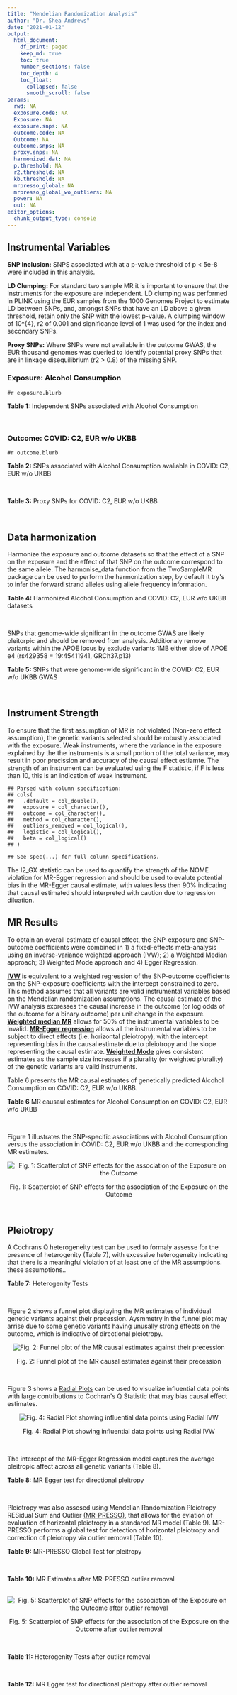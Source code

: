 ```yaml
---
title: "Mendelian Randomization Analysis"
author: "Dr. Shea Andrews"
date: "2021-01-12"
output:
  html_document:
    df_print: paged
    keep_md: true
    toc: true
    number_sections: false
    toc_depth: 4
    toc_float:
      collapsed: false
      smooth_scroll: false
params:
  rwd: NA
  exposure.code: NA
  Exposure: NA
  exposure.snps: NA
  outcome.code: NA
  Outcome: NA
  outcome.snps: NA
  proxy.snps: NA
  harmonized.dat: NA
  p.threshold: NA
  r2.threshold: NA
  kb.threshold: NA
  mrpresso_global: NA
  mrpresso_global_wo_outliers: NA
  power: NA
  out: NA
editor_options:
  chunk_output_type: console
---
```







## Instrumental Variables
**SNP Inclusion:** SNPS associated with at a p-value threshold of p < 5e-8 were included in this analysis.
<br>

**LD Clumping:** For standard two sample MR it is important to ensure that the instruments for the exposure are independent. LD clumping was performed in PLINK using the EUR samples from the 1000 Genomes Project to estimate LD between SNPs, and, amongst SNPs that have an LD above a given threshold, retain only the SNP with the lowest p-value. A clumping window of 10^{4}, r2 of 0.001 and significance level of 1 was used for the index and secondary SNPs.
<br>

**Proxy SNPs:** Where SNPs were not available in the outcome GWAS, the EUR thousand genomes was queried to identify potential proxy SNPs that are in linkage disequilibrium (r2 > 0.8) of the missing SNP.
<br>

### Exposure: Alcohol Consumption
`#r exposure.blurb`
<br>

**Table 1:** Independent SNPs associated with Alcohol Consumption
<div data-pagedtable="false">
  <script data-pagedtable-source type="application/json">
{"columns":[{"label":["SNP"],"name":[1],"type":["chr"],"align":["left"]},{"label":["CHROM"],"name":[2],"type":["dbl"],"align":["right"]},{"label":["POS"],"name":[3],"type":["dbl"],"align":["right"]},{"label":["REF"],"name":[4],"type":["chr"],"align":["left"]},{"label":["ALT"],"name":[5],"type":["chr"],"align":["left"]},{"label":["AF"],"name":[6],"type":["dbl"],"align":["right"]},{"label":["BETA"],"name":[7],"type":["dbl"],"align":["right"]},{"label":["SE"],"name":[8],"type":["dbl"],"align":["right"]},{"label":["Z"],"name":[9],"type":["dbl"],"align":["right"]},{"label":["P"],"name":[10],"type":["dbl"],"align":["right"]},{"label":["N"],"name":[11],"type":["dbl"],"align":["right"]},{"label":["TRAIT"],"name":[12],"type":["chr"],"align":["left"]}],"data":[{"1":"rs10753661","2":"1","3":"165119792","4":"G","5":"A","6":"0.7020","7":"-0.0113","8":"0.00209","9":"-5.406699","10":"4.24e-08","11":"537349","12":"drnkwk"},{"1":"rs28680958","2":"1","3":"173848808","4":"G","5":"A","6":"0.2300","7":"-0.0136","8":"0.00237","9":"-5.738397","10":"9.78e-09","11":"537349","12":"drnkwk"},{"1":"rs1260326","2":"2","3":"27730940","4":"T","5":"C","6":"0.5950","7":"0.0233","8":"0.00196","9":"11.887755","10":"3.33e-33","11":"537349","12":"drnkwk"},{"1":"rs62135521","2":"2","3":"44296002","4":"G","5":"T","6":"0.0378","7":"-0.0272","8":"0.00470","9":"-5.787234","10":"9.91e-09","11":"537349","12":"drnkwk"},{"1":"rs528301","2":"2","3":"45154908","4":"G","5":"A","6":"0.6050","7":"0.0156","8":"0.00195","9":"8.000000","10":"1.25e-15","11":"537349","12":"drnkwk"},{"1":"rs6739804","2":"2","3":"63269604","4":"T","5":"C","6":"0.6600","7":"-0.0129","8":"0.00208","9":"-6.201923","10":"4.72e-10","11":"537349","12":"drnkwk"},{"1":"rs4233567","2":"2","3":"144272376","4":"C","5":"T","6":"0.3400","7":"-0.0130","8":"0.00208","9":"-6.250000","10":"3.83e-10","11":"537349","12":"drnkwk"},{"1":"rs28732378","2":"3","3":"85403892","4":"A","5":"G","6":"0.7290","7":"-0.0163","8":"0.00217","9":"-7.511521","10":"2.24e-14","11":"537349","12":"drnkwk"},{"1":"rs28712821","2":"4","3":"39413780","4":"G","5":"A","6":"0.5940","7":"0.0284","8":"0.00199","9":"14.271357","10":"1.10e-46","11":"537349","12":"drnkwk"},{"1":"rs16854020","2":"4","3":"42117559","4":"G","5":"A","6":"0.1270","7":"0.0180","8":"0.00289","9":"6.228374","10":"4.82e-10","11":"537349","12":"drnkwk"},{"1":"rs1229984","2":"4","3":"100239319","4":"T","5":"C","6":"0.9530","7":"0.2090","8":"0.00673","9":"31.054978","10":"1.60e-203","11":"537349","12":"drnkwk"},{"1":"rs78234152","2":"4","3":"100279889","4":"G","5":"A","6":"0.0986","7":"0.0275","8":"0.00306","9":"8.986928","10":"2.18e-19","11":"537349","12":"drnkwk"},{"1":"rs13107325","2":"4","3":"103188709","4":"C","5":"T","6":"0.0654","7":"-0.0369","8":"0.00395","9":"-9.341772","10":"1.23e-20","11":"537349","12":"drnkwk"},{"1":"rs331939","2":"4","3":"143654889","4":"G","5":"A","6":"0.3390","7":"-0.0118","8":"0.00202","9":"-5.841584","10":"4.50e-09","11":"537349","12":"drnkwk"},{"1":"rs4916723","2":"5","3":"87854395","4":"A","5":"C","6":"0.4040","7":"-0.0115","8":"0.00199","9":"-5.778894","10":"8.07e-09","11":"537349","12":"drnkwk"},{"1":"rs55872084","2":"5","3":"155902003","4":"G","5":"T","6":"0.2180","7":"0.0129","8":"0.00228","9":"5.657895","10":"1.98e-08","11":"537349","12":"drnkwk"},{"1":"rs10085696","2":"7","3":"69783020","4":"A","5":"G","6":"0.2010","7":"-0.0160","8":"0.00249","9":"-6.425703","10":"1.24e-10","11":"537349","12":"drnkwk"},{"1":"rs2299409","2":"7","3":"103812171","4":"G","5":"A","6":"0.4930","7":"-0.0104","8":"0.00192","9":"-5.416667","10":"4.80e-08","11":"537349","12":"drnkwk"},{"1":"rs6951574","2":"7","3":"153489744","4":"T","5":"C","6":"0.4590","7":"0.0135","8":"0.00205","9":"6.585366","10":"4.44e-11","11":"537349","12":"drnkwk"},{"1":"rs28601761","2":"8","3":"126500031","4":"C","5":"G","6":"0.4050","7":"0.0116","8":"0.00201","9":"5.771144","10":"7.60e-09","11":"537349","12":"drnkwk"},{"1":"rs55932213","2":"9","3":"108755622","4":"A","5":"G","6":"0.7010","7":"0.0129","8":"0.00230","9":"5.608696","10":"1.80e-08","11":"537349","12":"drnkwk"},{"1":"rs2049045","2":"11","3":"27694241","4":"G","5":"C","6":"0.1890","7":"-0.0137","8":"0.00251","9":"-5.458167","10":"3.97e-08","11":"537349","12":"drnkwk"},{"1":"rs4752999","2":"11","3":"47428565","4":"C","5":"T","6":"0.3210","7":"-0.0145","8":"0.00207","9":"-7.004831","10":"2.03e-12","11":"537349","12":"drnkwk"},{"1":"rs4309187","2":"11","3":"113412443","4":"A","5":"C","6":"0.6970","7":"0.0149","8":"0.00210","9":"7.095238","10":"1.37e-12","11":"537349","12":"drnkwk"},{"1":"rs17542254","2":"11","3":"113655696","4":"A","5":"G","6":"0.2510","7":"0.0131","8":"0.00214","9":"6.121495","10":"8.96e-10","11":"537349","12":"drnkwk"},{"1":"rs1387766","2":"12","3":"92081800","4":"G","5":"A","6":"0.6220","7":"-0.0108","8":"0.00198","9":"-5.454545","10":"4.79e-08","11":"537349","12":"drnkwk"},{"1":"rs34704785","2":"13","3":"68117681","4":"C","5":"T","6":"0.4120","7":"-0.0114","8":"0.00214","9":"-5.327103","10":"4.52e-08","11":"537349","12":"drnkwk"},{"1":"rs1123285","2":"14","3":"57274519","4":"C","5":"G","6":"0.3390","7":"-0.0127","8":"0.00208","9":"-6.105769","10":"1.36e-09","11":"537349","12":"drnkwk"},{"1":"rs28929474","2":"14","3":"94844947","4":"C","5":"T","6":"0.0154","7":"-0.0477","8":"0.00719","9":"-6.634214","10":"2.39e-11","11":"537349","12":"drnkwk"},{"1":"rs153106","2":"16","3":"28526897","4":"T","5":"C","6":"0.4090","7":"-0.0137","8":"0.00196","9":"-6.989796","10":"3.63e-12","11":"537349","12":"drnkwk"},{"1":"rs79616692","2":"16","3":"72338507","4":"G","5":"C","6":"0.1100","7":"0.0190","8":"0.00315","9":"6.031746","10":"2.38e-09","11":"537349","12":"drnkwk"},{"1":"rs11860773","2":"16","3":"73912503","4":"T","5":"C","6":"0.1760","7":"-0.0155","8":"0.00251","9":"-6.175299","10":"8.35e-10","11":"537349","12":"drnkwk"},{"1":"rs13332432","2":"16","3":"85721809","4":"C","5":"G","6":"0.2960","7":"0.0142","8":"0.00219","9":"6.484018","10":"5.94e-11","11":"537349","12":"drnkwk"},{"1":"rs34121753","2":"17","3":"7733833","4":"A","5":"G","6":"0.5320","7":"0.0112","8":"0.00199","9":"5.628141","10":"1.39e-08","11":"537349","12":"drnkwk"},{"1":"rs76640332","2":"17","3":"44189858","4":"G","5":"A","6":"0.2040","7":"-0.0219","8":"0.00250","9":"-8.760000","10":"1.47e-18","11":"537349","12":"drnkwk"},{"1":"rs838145","2":"19","3":"49248730","4":"G","5":"A","6":"0.5840","7":"-0.0161","8":"0.00198","9":"-8.131313","10":"3.87e-16","11":"537349","12":"drnkwk"},{"1":"rs6106989","2":"20","3":"25027630","4":"G","5":"A","6":"0.6280","7":"0.0113","8":"0.00204","9":"5.539216","10":"3.81e-08","11":"537349","12":"drnkwk"}],"options":{"columns":{"min":{},"max":[10]},"rows":{"min":[10],"max":[10]},"pages":{}}}
  </script>
</div>
<br>

### Outcome: COVID: C2, EUR w/o UKBB
`#r outcome.blurb`
<br>

**Table 2:** SNPs associated with Alcohol Consumption avaliable in COVID: C2, EUR w/o UKBB
<div data-pagedtable="false">
  <script data-pagedtable-source type="application/json">
{"columns":[{"label":["SNP"],"name":[1],"type":["chr"],"align":["left"]},{"label":["CHROM"],"name":[2],"type":["dbl"],"align":["right"]},{"label":["POS"],"name":[3],"type":["dbl"],"align":["right"]},{"label":["REF"],"name":[4],"type":["chr"],"align":["left"]},{"label":["ALT"],"name":[5],"type":["chr"],"align":["left"]},{"label":["AF"],"name":[6],"type":["dbl"],"align":["right"]},{"label":["BETA"],"name":[7],"type":["dbl"],"align":["right"]},{"label":["SE"],"name":[8],"type":["dbl"],"align":["right"]},{"label":["Z"],"name":[9],"type":["dbl"],"align":["right"]},{"label":["P"],"name":[10],"type":["dbl"],"align":["right"]},{"label":["N"],"name":[11],"type":["dbl"],"align":["right"]},{"label":["TRAIT"],"name":[12],"type":["chr"],"align":["left"]}],"data":[{"1":"rs10753661","2":"1","3":"165119792","4":"G","5":"A","6":"0.68240","7":"-0.0134950","8":"0.0097964","9":"-1.3775469","10":"0.1684000","11":"1341814","12":"COVID_C2__EUR_w/o_UKBB"},{"1":"rs28680958","2":"1","3":"173848808","4":"G","5":"A","6":"0.20770","7":"-0.0102720","8":"0.0110010","9":"-0.9337333","10":"0.3505000","11":"1343083","12":"COVID_C2__EUR_w/o_UKBB"},{"1":"rs1260326","2":"2","3":"27730940","4":"T","5":"C","6":"0.61630","7":"-0.0076617","8":"0.0091636","9":"-0.8361015","10":"0.4031000","11":"1347679","12":"COVID_C2__EUR_w/o_UKBB"},{"1":"rs62135521","2":"2","3":"44296002","4":"G","5":"T","6":"0.05224","7":"-0.0207070","8":"0.0238820","9":"-0.8670547","10":"0.3859000","11":"1152941","12":"COVID_C2__EUR_w/o_UKBB"},{"1":"rs528301","2":"2","3":"45154908","4":"G","5":"A","6":"0.60100","7":"-0.0028843","8":"0.0094008","9":"-0.3068143","10":"0.7590000","11":"1315296","12":"COVID_C2__EUR_w/o_UKBB"},{"1":"rs6739804","2":"2","3":"63269604","4":"T","5":"C","6":"0.67230","7":"0.0026169","8":"0.0097718","9":"0.2678012","10":"0.7889000","11":"1338287","12":"COVID_C2__EUR_w/o_UKBB"},{"1":"rs4233567","2":"2","3":"144272376","4":"C","5":"T","6":"0.33890","7":"0.0031340","8":"0.0099726","9":"0.3142611","10":"0.7533000","11":"1266621","12":"COVID_C2__EUR_w/o_UKBB"},{"1":"rs28732378","2":"3","3":"85403892","4":"A","5":"G","6":"0.74000","7":"-0.0048373","8":"0.0101920","9":"-0.4746173","10":"0.6351000","11":"1348702","12":"COVID_C2__EUR_w/o_UKBB"},{"1":"rs28712821","2":"4","3":"39413780","4":"G","5":"A","6":"0.60880","7":"0.0040339","8":"0.0094887","9":"0.4251267","10":"0.6707000","11":"1266980","12":"COVID_C2__EUR_w/o_UKBB"},{"1":"rs16854020","2":"4","3":"42117559","4":"G","5":"A","6":"0.12290","7":"0.0202500","8":"0.0136840","9":"1.4798305","10":"0.1389000","11":"1348702","12":"COVID_C2__EUR_w/o_UKBB"},{"1":"rs1229984","2":"4","3":"100239319","4":"T","5":"C","6":"0.96620","7":"-0.0183260","8":"0.0262170","9":"-0.6990121","10":"0.4845000","11":"1235972","12":"COVID_C2__EUR_w/o_UKBB"},{"1":"rs78234152","2":"4","3":"100279889","4":"G","5":"A","6":"0.13480","7":"-0.0023051","8":"0.0145550","9":"-0.1583717","10":"0.8742000","11":"1348702","12":"COVID_C2__EUR_w/o_UKBB"},{"1":"rs13107325","2":"4","3":"103188709","4":"C","5":"T","6":"0.06283","7":"0.0019228","8":"0.0179540","9":"0.1070959","10":"0.9147000","11":"1002756","12":"COVID_C2__EUR_w/o_UKBB"},{"1":"rs331939","2":"4","3":"143654889","4":"G","5":"A","6":"0.33860","7":"-0.0012797","8":"0.0094013","9":"-0.1361195","10":"0.8917000","11":"1348702","12":"COVID_C2__EUR_w/o_UKBB"},{"1":"rs4916723","2":"5","3":"87854395","4":"A","5":"C","6":"0.43580","7":"0.0050056","8":"0.0102060","9":"0.4904566","10":"0.6238000","11":"983208","12":"COVID_C2__EUR_w/o_UKBB"},{"1":"rs55872084","2":"5","3":"155902003","4":"G","5":"T","6":"0.21440","7":"0.0048473","8":"0.0112030","9":"0.4326787","10":"0.6653000","11":"1338287","12":"COVID_C2__EUR_w/o_UKBB"},{"1":"rs10085696","2":"7","3":"69783020","4":"A","5":"G","6":"0.18860","7":"-0.0056733","8":"0.0116150","9":"-0.4884460","10":"0.6252000","11":"1348702","12":"COVID_C2__EUR_w/o_UKBB"},{"1":"rs2299409","2":"7","3":"103812171","4":"G","5":"A","6":"0.52160","7":"-0.0052110","8":"0.0090104","9":"-0.5783317","10":"0.5630000","11":"1348702","12":"COVID_C2__EUR_w/o_UKBB"},{"1":"rs28601761","2":"8","3":"126500031","4":"C","5":"G","6":"0.42880","7":"0.0117930","8":"0.0093734","9":"1.2581347","10":"0.2083000","11":"1337377","12":"COVID_C2__EUR_w/o_UKBB"},{"1":"rs55932213","2":"9","3":"108755622","4":"A","5":"G","6":"0.73620","7":"-0.0123360","8":"0.0107960","9":"-1.1426454","10":"0.2532000","11":"1329167","12":"COVID_C2__EUR_w/o_UKBB"},{"1":"rs2049045","2":"11","3":"27694241","4":"G","5":"C","6":"0.17020","7":"-0.0040763","8":"0.0120510","9":"-0.3382541","10":"0.7352000","11":"1338646","12":"COVID_C2__EUR_w/o_UKBB"},{"1":"rs4752999","2":"11","3":"47428565","4":"C","5":"T","6":"0.33470","7":"-0.0205030","8":"0.0097876","9":"-2.0947934","10":"0.0361900","11":"1339223","12":"COVID_C2__EUR_w/o_UKBB"},{"1":"rs4309187","2":"11","3":"113412443","4":"A","5":"C","6":"0.71760","7":"0.0187600","8":"0.0100800","9":"1.8611111","10":"0.0627400","11":"1266621","12":"COVID_C2__EUR_w/o_UKBB"},{"1":"rs17542254","2":"11","3":"113655696","4":"A","5":"G","6":"0.26800","7":"0.0011423","8":"0.0102240","9":"0.1117273","10":"0.9110000","11":"1348702","12":"COVID_C2__EUR_w/o_UKBB"},{"1":"rs1387766","2":"12","3":"92081800","4":"G","5":"A","6":"0.62750","7":"-0.0037049","8":"0.0093288","9":"-0.3971465","10":"0.6913000","11":"1277036","12":"COVID_C2__EUR_w/o_UKBB"},{"1":"rs34704785","2":"13","3":"68117681","4":"C","5":"T","6":"0.49070","7":"0.0019146","8":"0.0104970","9":"0.1823950","10":"0.8553000","11":"983580","12":"COVID_C2__EUR_w/o_UKBB"},{"1":"rs1123285","2":"14","3":"57274519","4":"C","5":"G","6":"0.33900","7":"-0.0049056","8":"0.0105940","9":"-0.4630546","10":"0.6433000","11":"982916","12":"COVID_C2__EUR_w/o_UKBB"},{"1":"rs28929474","2":"14","3":"94844947","4":"C","5":"T","6":"0.02295","7":"-0.0518390","8":"0.0366130","9":"-1.4158632","10":"0.1568000","11":"1265463","12":"COVID_C2__EUR_w/o_UKBB"},{"1":"rs153106","2":"16","3":"28526897","4":"T","5":"C","6":"0.44080","7":"0.0025761","8":"0.0092803","9":"0.2775880","10":"0.7813000","11":"1344112","12":"COVID_C2__EUR_w/o_UKBB"},{"1":"rs79616692","2":"16","3":"72338507","4":"G","5":"C","6":"0.11110","7":"0.0268310","8":"0.0149230","9":"1.7979629","10":"0.0721800","11":"1315655","12":"COVID_C2__EUR_w/o_UKBB"},{"1":"rs11860773","2":"16","3":"73912503","4":"T","5":"C","6":"0.19180","7":"0.0025598","8":"0.0121380","9":"0.2108914","10":"0.8330000","11":"1267531","12":"COVID_C2__EUR_w/o_UKBB"},{"1":"rs13332432","2":"16","3":"85721809","4":"C","5":"G","6":"0.28150","7":"0.0043170","8":"0.0103930","9":"0.4153757","10":"0.6779000","11":"1249022","12":"COVID_C2__EUR_w/o_UKBB"},{"1":"rs34121753","2":"17","3":"7733833","4":"A","5":"G","6":"0.55360","7":"0.0032208","8":"0.0096207","9":"0.3347781","10":"0.7378000","11":"1267531","12":"COVID_C2__EUR_w/o_UKBB"},{"1":"rs76640332","2":"17","3":"44189858","4":"G","5":"A","6":"0.17360","7":"-0.0314340","8":"0.0120280","9":"-2.6134021","10":"0.0089630","11":"1244015","12":"COVID_C2__EUR_w/o_UKBB"},{"1":"rs838145","2":"19","3":"49248730","4":"G","5":"A","6":"0.58770","7":"0.0370140","8":"0.0096808","9":"3.8234443","10":"0.0001316","11":"1328257","12":"COVID_C2__EUR_w/o_UKBB"},{"1":"rs6106989","2":"20","3":"25027630","4":"G","5":"A","6":"0.62860","7":"-0.0088718","8":"0.0100620","9":"-0.8817134","10":"0.3779000","11":"1311573","12":"COVID_C2__EUR_w/o_UKBB"},{"1":"rs6951574","2":"NA","3":"NA","4":"NA","5":"NA","6":"NA","7":"NA","8":"NA","9":"NA","10":"NA","11":"NA","12":"NA"}],"options":{"columns":{"min":{},"max":[10]},"rows":{"min":[10],"max":[10]},"pages":{}}}
  </script>
</div>
<br>

**Table 3:** Proxy SNPs for COVID: C2, EUR w/o UKBB
<div data-pagedtable="false">
  <script data-pagedtable-source type="application/json">
{"columns":[{"label":["target_snp"],"name":[1],"type":["chr"],"align":["left"]},{"label":["proxy_snp"],"name":[2],"type":["chr"],"align":["left"]},{"label":["ld.r2"],"name":[3],"type":["dbl"],"align":["right"]},{"label":["Dprime"],"name":[4],"type":["dbl"],"align":["right"]},{"label":["PHASE"],"name":[5],"type":["chr"],"align":["left"]},{"label":["X12"],"name":[6],"type":["lgl"],"align":["right"]},{"label":["CHROM"],"name":[7],"type":["dbl"],"align":["right"]},{"label":["POS"],"name":[8],"type":["dbl"],"align":["right"]},{"label":["REF.proxy"],"name":[9],"type":["chr"],"align":["left"]},{"label":["ALT.proxy"],"name":[10],"type":["chr"],"align":["left"]},{"label":["AF"],"name":[11],"type":["dbl"],"align":["right"]},{"label":["BETA"],"name":[12],"type":["dbl"],"align":["right"]},{"label":["SE"],"name":[13],"type":["dbl"],"align":["right"]},{"label":["Z"],"name":[14],"type":["dbl"],"align":["right"]},{"label":["P"],"name":[15],"type":["dbl"],"align":["right"]},{"label":["N"],"name":[16],"type":["dbl"],"align":["right"]},{"label":["TRAIT"],"name":[17],"type":["chr"],"align":["left"]},{"label":["ref"],"name":[18],"type":["chr"],"align":["left"]},{"label":["ref.proxy"],"name":[19],"type":["chr"],"align":["left"]},{"label":["alt"],"name":[20],"type":["lgl"],"align":["right"]},{"label":["alt.proxy"],"name":[21],"type":["chr"],"align":["left"]},{"label":["ALT"],"name":[22],"type":["chr"],"align":["left"]},{"label":["REF"],"name":[23],"type":["lgl"],"align":["right"]},{"label":["proxy.outcome"],"name":[24],"type":["lgl"],"align":["right"]}],"data":[{"1":"rs6951574","2":"rs2622238","3":"0.945407","4":"1","5":"CG/TA","6":"NA","7":"7","8":"153488760","9":"A","10":"G","11":"0.4546","12":"0.011108","13":"0.010236","14":"1.08519","15":"0.2778","16":"1059084","17":"COVID_C2__EUR_w/o_UKBB","18":"C","19":"G","20":"TRUE","21":"A","22":"C","23":"TRUE","24":"TRUE"}],"options":{"columns":{"min":{},"max":[10]},"rows":{"min":[10],"max":[10]},"pages":{}}}
  </script>
</div>
<br>

## Data harmonization
Harmonize the exposure and outcome datasets so that the effect of a SNP on the exposure and the effect of that SNP on the outcome correspond to the same allele. The harmonise_data function from the TwoSampleMR package can be used to perform the harmonization step, by default it try's to infer the forward strand alleles using allele frequency information.
<br>

**Table 4:** Harmonized Alcohol Consumption and COVID: C2, EUR w/o UKBB datasets
<div data-pagedtable="false">
  <script data-pagedtable-source type="application/json">
{"columns":[{"label":["SNP"],"name":[1],"type":["chr"],"align":["left"]},{"label":["effect_allele.exposure"],"name":[2],"type":["chr"],"align":["left"]},{"label":["other_allele.exposure"],"name":[3],"type":["chr"],"align":["left"]},{"label":["effect_allele.outcome"],"name":[4],"type":["chr"],"align":["left"]},{"label":["other_allele.outcome"],"name":[5],"type":["chr"],"align":["left"]},{"label":["beta.exposure"],"name":[6],"type":["dbl"],"align":["right"]},{"label":["beta.outcome"],"name":[7],"type":["dbl"],"align":["right"]},{"label":["eaf.exposure"],"name":[8],"type":["dbl"],"align":["right"]},{"label":["eaf.outcome"],"name":[9],"type":["dbl"],"align":["right"]},{"label":["remove"],"name":[10],"type":["lgl"],"align":["right"]},{"label":["palindromic"],"name":[11],"type":["lgl"],"align":["right"]},{"label":["ambiguous"],"name":[12],"type":["lgl"],"align":["right"]},{"label":["id.outcome"],"name":[13],"type":["chr"],"align":["left"]},{"label":["chr.outcome"],"name":[14],"type":["dbl"],"align":["right"]},{"label":["pos.outcome"],"name":[15],"type":["dbl"],"align":["right"]},{"label":["se.outcome"],"name":[16],"type":["dbl"],"align":["right"]},{"label":["z.outcome"],"name":[17],"type":["dbl"],"align":["right"]},{"label":["pval.outcome"],"name":[18],"type":["dbl"],"align":["right"]},{"label":["samplesize.outcome"],"name":[19],"type":["dbl"],"align":["right"]},{"label":["outcome"],"name":[20],"type":["chr"],"align":["left"]},{"label":["mr_keep.outcome"],"name":[21],"type":["lgl"],"align":["right"]},{"label":["pval_origin.outcome"],"name":[22],"type":["chr"],"align":["left"]},{"label":["chr.exposure"],"name":[23],"type":["dbl"],"align":["right"]},{"label":["pos.exposure"],"name":[24],"type":["dbl"],"align":["right"]},{"label":["se.exposure"],"name":[25],"type":["dbl"],"align":["right"]},{"label":["z.exposure"],"name":[26],"type":["dbl"],"align":["right"]},{"label":["pval.exposure"],"name":[27],"type":["dbl"],"align":["right"]},{"label":["samplesize.exposure"],"name":[28],"type":["dbl"],"align":["right"]},{"label":["exposure"],"name":[29],"type":["chr"],"align":["left"]},{"label":["mr_keep.exposure"],"name":[30],"type":["lgl"],"align":["right"]},{"label":["pval_origin.exposure"],"name":[31],"type":["chr"],"align":["left"]},{"label":["id.exposure"],"name":[32],"type":["chr"],"align":["left"]},{"label":["action"],"name":[33],"type":["dbl"],"align":["right"]},{"label":["mr_keep"],"name":[34],"type":["lgl"],"align":["right"]},{"label":["pt"],"name":[35],"type":["dbl"],"align":["right"]},{"label":["pleitropy_keep"],"name":[36],"type":["lgl"],"align":["right"]},{"label":["mrpresso_RSSobs"],"name":[37],"type":["lgl"],"align":["right"]},{"label":["mrpresso_pval"],"name":[38],"type":["lgl"],"align":["right"]},{"label":["mrpresso_keep"],"name":[39],"type":["lgl"],"align":["right"]}],"data":[{"1":"rs10085696","2":"G","3":"A","4":"G","5":"A","6":"-0.0160","7":"-0.0056733","8":"0.2010","9":"0.18860","10":"FALSE","11":"FALSE","12":"FALSE","13":"KmRnwv","14":"7","15":"69783020","16":"0.0116150","17":"-0.4884460","18":"0.6252000","19":"1348702","20":"covidhgi2020C2v5alleurLeaveUKBB","21":"TRUE","22":"reported","23":"7","24":"69783020","25":"0.00249","26":"-6.425703","27":"1.24e-10","28":"537349","29":"Liu2019drnkwk","30":"TRUE","31":"reported","32":"VB3dla","33":"2","34":"TRUE","35":"5e-08","36":"TRUE","37":"NA","38":"NA","39":"TRUE"},{"1":"rs10753661","2":"A","3":"G","4":"A","5":"G","6":"-0.0113","7":"-0.0134950","8":"0.7020","9":"0.68240","10":"FALSE","11":"FALSE","12":"FALSE","13":"KmRnwv","14":"1","15":"165119792","16":"0.0097964","17":"-1.3775469","18":"0.1684000","19":"1341814","20":"covidhgi2020C2v5alleurLeaveUKBB","21":"TRUE","22":"reported","23":"1","24":"165119792","25":"0.00209","26":"-5.406699","27":"4.24e-08","28":"537349","29":"Liu2019drnkwk","30":"TRUE","31":"reported","32":"VB3dla","33":"2","34":"TRUE","35":"5e-08","36":"TRUE","37":"NA","38":"NA","39":"TRUE"},{"1":"rs1123285","2":"G","3":"C","4":"G","5":"C","6":"-0.0127","7":"-0.0049056","8":"0.3390","9":"0.33900","10":"FALSE","11":"TRUE","12":"FALSE","13":"KmRnwv","14":"14","15":"57274519","16":"0.0105940","17":"-0.4630546","18":"0.6433000","19":"982916","20":"covidhgi2020C2v5alleurLeaveUKBB","21":"TRUE","22":"reported","23":"14","24":"57274519","25":"0.00208","26":"-6.105769","27":"1.36e-09","28":"537349","29":"Liu2019drnkwk","30":"TRUE","31":"reported","32":"VB3dla","33":"2","34":"TRUE","35":"5e-08","36":"TRUE","37":"NA","38":"NA","39":"TRUE"},{"1":"rs11860773","2":"C","3":"T","4":"C","5":"T","6":"-0.0155","7":"0.0025598","8":"0.1760","9":"0.19180","10":"FALSE","11":"FALSE","12":"FALSE","13":"KmRnwv","14":"16","15":"73912503","16":"0.0121380","17":"0.2108914","18":"0.8330000","19":"1267531","20":"covidhgi2020C2v5alleurLeaveUKBB","21":"TRUE","22":"reported","23":"16","24":"73912503","25":"0.00251","26":"-6.175299","27":"8.35e-10","28":"537349","29":"Liu2019drnkwk","30":"TRUE","31":"reported","32":"VB3dla","33":"2","34":"TRUE","35":"5e-08","36":"TRUE","37":"NA","38":"NA","39":"TRUE"},{"1":"rs1229984","2":"C","3":"T","4":"C","5":"T","6":"0.2090","7":"-0.0183260","8":"0.9530","9":"0.96620","10":"FALSE","11":"FALSE","12":"FALSE","13":"KmRnwv","14":"4","15":"100239319","16":"0.0262170","17":"-0.6990121","18":"0.4845000","19":"1235972","20":"covidhgi2020C2v5alleurLeaveUKBB","21":"TRUE","22":"reported","23":"4","24":"100239319","25":"0.00673","26":"31.054978","27":"1.00e-200","28":"537349","29":"Liu2019drnkwk","30":"TRUE","31":"reported","32":"VB3dla","33":"2","34":"TRUE","35":"5e-08","36":"TRUE","37":"NA","38":"NA","39":"TRUE"},{"1":"rs1260326","2":"C","3":"T","4":"C","5":"T","6":"0.0233","7":"-0.0076617","8":"0.5950","9":"0.61630","10":"FALSE","11":"FALSE","12":"FALSE","13":"KmRnwv","14":"2","15":"27730940","16":"0.0091636","17":"-0.8361015","18":"0.4031000","19":"1347679","20":"covidhgi2020C2v5alleurLeaveUKBB","21":"TRUE","22":"reported","23":"2","24":"27730940","25":"0.00196","26":"11.887755","27":"3.33e-33","28":"537349","29":"Liu2019drnkwk","30":"TRUE","31":"reported","32":"VB3dla","33":"2","34":"TRUE","35":"5e-08","36":"TRUE","37":"NA","38":"NA","39":"TRUE"},{"1":"rs13107325","2":"T","3":"C","4":"T","5":"C","6":"-0.0369","7":"0.0019228","8":"0.0654","9":"0.06283","10":"FALSE","11":"FALSE","12":"FALSE","13":"KmRnwv","14":"4","15":"103188709","16":"0.0179540","17":"0.1070959","18":"0.9147000","19":"1002756","20":"covidhgi2020C2v5alleurLeaveUKBB","21":"TRUE","22":"reported","23":"4","24":"103188709","25":"0.00395","26":"-9.341772","27":"1.23e-20","28":"537349","29":"Liu2019drnkwk","30":"TRUE","31":"reported","32":"VB3dla","33":"2","34":"TRUE","35":"5e-08","36":"TRUE","37":"NA","38":"NA","39":"TRUE"},{"1":"rs13332432","2":"G","3":"C","4":"G","5":"C","6":"0.0142","7":"0.0043170","8":"0.2960","9":"0.28150","10":"FALSE","11":"TRUE","12":"FALSE","13":"KmRnwv","14":"16","15":"85721809","16":"0.0103930","17":"0.4153757","18":"0.6779000","19":"1249022","20":"covidhgi2020C2v5alleurLeaveUKBB","21":"TRUE","22":"reported","23":"16","24":"85721809","25":"0.00219","26":"6.484018","27":"5.94e-11","28":"537349","29":"Liu2019drnkwk","30":"TRUE","31":"reported","32":"VB3dla","33":"2","34":"TRUE","35":"5e-08","36":"TRUE","37":"NA","38":"NA","39":"TRUE"},{"1":"rs1387766","2":"A","3":"G","4":"A","5":"G","6":"-0.0108","7":"-0.0037049","8":"0.6220","9":"0.62750","10":"FALSE","11":"FALSE","12":"FALSE","13":"KmRnwv","14":"12","15":"92081800","16":"0.0093288","17":"-0.3971465","18":"0.6913000","19":"1277036","20":"covidhgi2020C2v5alleurLeaveUKBB","21":"TRUE","22":"reported","23":"12","24":"92081800","25":"0.00198","26":"-5.454545","27":"4.79e-08","28":"537349","29":"Liu2019drnkwk","30":"TRUE","31":"reported","32":"VB3dla","33":"2","34":"TRUE","35":"5e-08","36":"TRUE","37":"NA","38":"NA","39":"TRUE"},{"1":"rs153106","2":"C","3":"T","4":"C","5":"T","6":"-0.0137","7":"0.0025761","8":"0.4090","9":"0.44080","10":"FALSE","11":"FALSE","12":"FALSE","13":"KmRnwv","14":"16","15":"28526897","16":"0.0092803","17":"0.2775880","18":"0.7813000","19":"1344112","20":"covidhgi2020C2v5alleurLeaveUKBB","21":"TRUE","22":"reported","23":"16","24":"28526897","25":"0.00196","26":"-6.989796","27":"3.63e-12","28":"537349","29":"Liu2019drnkwk","30":"TRUE","31":"reported","32":"VB3dla","33":"2","34":"TRUE","35":"5e-08","36":"TRUE","37":"NA","38":"NA","39":"TRUE"},{"1":"rs16854020","2":"A","3":"G","4":"A","5":"G","6":"0.0180","7":"0.0202500","8":"0.1270","9":"0.12290","10":"FALSE","11":"FALSE","12":"FALSE","13":"KmRnwv","14":"4","15":"42117559","16":"0.0136840","17":"1.4798305","18":"0.1389000","19":"1348702","20":"covidhgi2020C2v5alleurLeaveUKBB","21":"TRUE","22":"reported","23":"4","24":"42117559","25":"0.00289","26":"6.228374","27":"4.82e-10","28":"537349","29":"Liu2019drnkwk","30":"TRUE","31":"reported","32":"VB3dla","33":"2","34":"TRUE","35":"5e-08","36":"TRUE","37":"NA","38":"NA","39":"TRUE"},{"1":"rs17542254","2":"G","3":"A","4":"G","5":"A","6":"0.0131","7":"0.0011423","8":"0.2510","9":"0.26800","10":"FALSE","11":"FALSE","12":"FALSE","13":"KmRnwv","14":"11","15":"113655696","16":"0.0102240","17":"0.1117273","18":"0.9110000","19":"1348702","20":"covidhgi2020C2v5alleurLeaveUKBB","21":"TRUE","22":"reported","23":"11","24":"113655696","25":"0.00214","26":"6.121495","27":"8.96e-10","28":"537349","29":"Liu2019drnkwk","30":"TRUE","31":"reported","32":"VB3dla","33":"2","34":"TRUE","35":"5e-08","36":"TRUE","37":"NA","38":"NA","39":"TRUE"},{"1":"rs2049045","2":"C","3":"G","4":"C","5":"G","6":"-0.0137","7":"-0.0040763","8":"0.1890","9":"0.17020","10":"FALSE","11":"TRUE","12":"FALSE","13":"KmRnwv","14":"11","15":"27694241","16":"0.0120510","17":"-0.3382541","18":"0.7352000","19":"1338646","20":"covidhgi2020C2v5alleurLeaveUKBB","21":"TRUE","22":"reported","23":"11","24":"27694241","25":"0.00251","26":"-5.458167","27":"3.97e-08","28":"537349","29":"Liu2019drnkwk","30":"TRUE","31":"reported","32":"VB3dla","33":"2","34":"TRUE","35":"5e-08","36":"TRUE","37":"NA","38":"NA","39":"TRUE"},{"1":"rs2299409","2":"A","3":"G","4":"A","5":"G","6":"-0.0104","7":"-0.0052110","8":"0.4930","9":"0.52160","10":"FALSE","11":"FALSE","12":"FALSE","13":"KmRnwv","14":"7","15":"103812171","16":"0.0090104","17":"-0.5783317","18":"0.5630000","19":"1348702","20":"covidhgi2020C2v5alleurLeaveUKBB","21":"TRUE","22":"reported","23":"7","24":"103812171","25":"0.00192","26":"-5.416667","27":"4.80e-08","28":"537349","29":"Liu2019drnkwk","30":"TRUE","31":"reported","32":"VB3dla","33":"2","34":"TRUE","35":"5e-08","36":"TRUE","37":"NA","38":"NA","39":"TRUE"},{"1":"rs28601761","2":"G","3":"C","4":"G","5":"C","6":"0.0116","7":"0.0117930","8":"0.4050","9":"0.42880","10":"FALSE","11":"TRUE","12":"TRUE","13":"KmRnwv","14":"8","15":"126500031","16":"0.0093734","17":"1.2581347","18":"0.2083000","19":"1337377","20":"covidhgi2020C2v5alleurLeaveUKBB","21":"TRUE","22":"reported","23":"8","24":"126500031","25":"0.00201","26":"5.771144","27":"7.60e-09","28":"537349","29":"Liu2019drnkwk","30":"TRUE","31":"reported","32":"VB3dla","33":"2","34":"FALSE","35":"5e-08","36":"TRUE","37":"NA","38":"NA","39":"NA"},{"1":"rs28680958","2":"A","3":"G","4":"A","5":"G","6":"-0.0136","7":"-0.0102720","8":"0.2300","9":"0.20770","10":"FALSE","11":"FALSE","12":"FALSE","13":"KmRnwv","14":"1","15":"173848808","16":"0.0110010","17":"-0.9337333","18":"0.3505000","19":"1343083","20":"covidhgi2020C2v5alleurLeaveUKBB","21":"TRUE","22":"reported","23":"1","24":"173848808","25":"0.00237","26":"-5.738397","27":"9.78e-09","28":"537349","29":"Liu2019drnkwk","30":"TRUE","31":"reported","32":"VB3dla","33":"2","34":"TRUE","35":"5e-08","36":"TRUE","37":"NA","38":"NA","39":"TRUE"},{"1":"rs28712821","2":"A","3":"G","4":"A","5":"G","6":"0.0284","7":"0.0040339","8":"0.5940","9":"0.60880","10":"FALSE","11":"FALSE","12":"FALSE","13":"KmRnwv","14":"4","15":"39413780","16":"0.0094887","17":"0.4251267","18":"0.6707000","19":"1266980","20":"covidhgi2020C2v5alleurLeaveUKBB","21":"TRUE","22":"reported","23":"4","24":"39413780","25":"0.00199","26":"14.271357","27":"1.10e-46","28":"537349","29":"Liu2019drnkwk","30":"TRUE","31":"reported","32":"VB3dla","33":"2","34":"TRUE","35":"5e-08","36":"TRUE","37":"NA","38":"NA","39":"TRUE"},{"1":"rs28732378","2":"G","3":"A","4":"G","5":"A","6":"-0.0163","7":"-0.0048373","8":"0.7290","9":"0.74000","10":"FALSE","11":"FALSE","12":"FALSE","13":"KmRnwv","14":"3","15":"85403892","16":"0.0101920","17":"-0.4746173","18":"0.6351000","19":"1348702","20":"covidhgi2020C2v5alleurLeaveUKBB","21":"TRUE","22":"reported","23":"3","24":"85403892","25":"0.00217","26":"-7.511521","27":"2.24e-14","28":"537349","29":"Liu2019drnkwk","30":"TRUE","31":"reported","32":"VB3dla","33":"2","34":"TRUE","35":"5e-08","36":"TRUE","37":"NA","38":"NA","39":"TRUE"},{"1":"rs28929474","2":"T","3":"C","4":"T","5":"C","6":"-0.0477","7":"-0.0518390","8":"0.0154","9":"0.02295","10":"FALSE","11":"FALSE","12":"FALSE","13":"KmRnwv","14":"14","15":"94844947","16":"0.0366130","17":"-1.4158632","18":"0.1568000","19":"1265463","20":"covidhgi2020C2v5alleurLeaveUKBB","21":"TRUE","22":"reported","23":"14","24":"94844947","25":"0.00719","26":"-6.634214","27":"2.39e-11","28":"537349","29":"Liu2019drnkwk","30":"TRUE","31":"reported","32":"VB3dla","33":"2","34":"TRUE","35":"5e-08","36":"TRUE","37":"NA","38":"NA","39":"TRUE"},{"1":"rs331939","2":"A","3":"G","4":"A","5":"G","6":"-0.0118","7":"-0.0012797","8":"0.3390","9":"0.33860","10":"FALSE","11":"FALSE","12":"FALSE","13":"KmRnwv","14":"4","15":"143654889","16":"0.0094013","17":"-0.1361195","18":"0.8917000","19":"1348702","20":"covidhgi2020C2v5alleurLeaveUKBB","21":"TRUE","22":"reported","23":"4","24":"143654889","25":"0.00202","26":"-5.841584","27":"4.50e-09","28":"537349","29":"Liu2019drnkwk","30":"TRUE","31":"reported","32":"VB3dla","33":"2","34":"TRUE","35":"5e-08","36":"TRUE","37":"NA","38":"NA","39":"TRUE"},{"1":"rs34121753","2":"G","3":"A","4":"G","5":"A","6":"0.0112","7":"0.0032208","8":"0.5320","9":"0.55360","10":"FALSE","11":"FALSE","12":"FALSE","13":"KmRnwv","14":"17","15":"7733833","16":"0.0096207","17":"0.3347781","18":"0.7378000","19":"1267531","20":"covidhgi2020C2v5alleurLeaveUKBB","21":"TRUE","22":"reported","23":"17","24":"7733833","25":"0.00199","26":"5.628141","27":"1.39e-08","28":"537349","29":"Liu2019drnkwk","30":"TRUE","31":"reported","32":"VB3dla","33":"2","34":"TRUE","35":"5e-08","36":"TRUE","37":"NA","38":"NA","39":"TRUE"},{"1":"rs34704785","2":"T","3":"C","4":"T","5":"C","6":"-0.0114","7":"0.0019146","8":"0.4120","9":"0.49070","10":"FALSE","11":"FALSE","12":"FALSE","13":"KmRnwv","14":"13","15":"68117681","16":"0.0104970","17":"0.1823950","18":"0.8553000","19":"983580","20":"covidhgi2020C2v5alleurLeaveUKBB","21":"TRUE","22":"reported","23":"13","24":"68117681","25":"0.00214","26":"-5.327103","27":"4.52e-08","28":"537349","29":"Liu2019drnkwk","30":"TRUE","31":"reported","32":"VB3dla","33":"2","34":"TRUE","35":"5e-08","36":"TRUE","37":"NA","38":"NA","39":"TRUE"},{"1":"rs4233567","2":"T","3":"C","4":"T","5":"C","6":"-0.0130","7":"0.0031340","8":"0.3400","9":"0.33890","10":"FALSE","11":"FALSE","12":"FALSE","13":"KmRnwv","14":"2","15":"144272376","16":"0.0099726","17":"0.3142611","18":"0.7533000","19":"1266621","20":"covidhgi2020C2v5alleurLeaveUKBB","21":"TRUE","22":"reported","23":"2","24":"144272376","25":"0.00208","26":"-6.250000","27":"3.83e-10","28":"537349","29":"Liu2019drnkwk","30":"TRUE","31":"reported","32":"VB3dla","33":"2","34":"TRUE","35":"5e-08","36":"TRUE","37":"NA","38":"NA","39":"TRUE"},{"1":"rs4309187","2":"C","3":"A","4":"C","5":"A","6":"0.0149","7":"0.0187600","8":"0.6970","9":"0.71760","10":"FALSE","11":"FALSE","12":"FALSE","13":"KmRnwv","14":"11","15":"113412443","16":"0.0100800","17":"1.8611111","18":"0.0627400","19":"1266621","20":"covidhgi2020C2v5alleurLeaveUKBB","21":"TRUE","22":"reported","23":"11","24":"113412443","25":"0.00210","26":"7.095238","27":"1.37e-12","28":"537349","29":"Liu2019drnkwk","30":"TRUE","31":"reported","32":"VB3dla","33":"2","34":"TRUE","35":"5e-08","36":"TRUE","37":"NA","38":"NA","39":"TRUE"},{"1":"rs4752999","2":"T","3":"C","4":"T","5":"C","6":"-0.0145","7":"-0.0205030","8":"0.3210","9":"0.33470","10":"FALSE","11":"FALSE","12":"FALSE","13":"KmRnwv","14":"11","15":"47428565","16":"0.0097876","17":"-2.0947934","18":"0.0361900","19":"1339223","20":"covidhgi2020C2v5alleurLeaveUKBB","21":"TRUE","22":"reported","23":"11","24":"47428565","25":"0.00207","26":"-7.004831","27":"2.03e-12","28":"537349","29":"Liu2019drnkwk","30":"TRUE","31":"reported","32":"VB3dla","33":"2","34":"TRUE","35":"5e-08","36":"TRUE","37":"NA","38":"NA","39":"TRUE"},{"1":"rs4916723","2":"C","3":"A","4":"C","5":"A","6":"-0.0115","7":"0.0050056","8":"0.4040","9":"0.43580","10":"FALSE","11":"FALSE","12":"FALSE","13":"KmRnwv","14":"5","15":"87854395","16":"0.0102060","17":"0.4904566","18":"0.6238000","19":"983208","20":"covidhgi2020C2v5alleurLeaveUKBB","21":"TRUE","22":"reported","23":"5","24":"87854395","25":"0.00199","26":"-5.778894","27":"8.07e-09","28":"537349","29":"Liu2019drnkwk","30":"TRUE","31":"reported","32":"VB3dla","33":"2","34":"TRUE","35":"5e-08","36":"TRUE","37":"NA","38":"NA","39":"TRUE"},{"1":"rs528301","2":"A","3":"G","4":"A","5":"G","6":"0.0156","7":"-0.0028843","8":"0.6050","9":"0.60100","10":"FALSE","11":"FALSE","12":"FALSE","13":"KmRnwv","14":"2","15":"45154908","16":"0.0094008","17":"-0.3068143","18":"0.7590000","19":"1315296","20":"covidhgi2020C2v5alleurLeaveUKBB","21":"TRUE","22":"reported","23":"2","24":"45154908","25":"0.00195","26":"8.000000","27":"1.25e-15","28":"537349","29":"Liu2019drnkwk","30":"TRUE","31":"reported","32":"VB3dla","33":"2","34":"TRUE","35":"5e-08","36":"TRUE","37":"NA","38":"NA","39":"TRUE"},{"1":"rs55872084","2":"T","3":"G","4":"T","5":"G","6":"0.0129","7":"0.0048473","8":"0.2180","9":"0.21440","10":"FALSE","11":"FALSE","12":"FALSE","13":"KmRnwv","14":"5","15":"155902003","16":"0.0112030","17":"0.4326787","18":"0.6653000","19":"1338287","20":"covidhgi2020C2v5alleurLeaveUKBB","21":"TRUE","22":"reported","23":"5","24":"155902003","25":"0.00228","26":"5.657895","27":"1.98e-08","28":"537349","29":"Liu2019drnkwk","30":"TRUE","31":"reported","32":"VB3dla","33":"2","34":"TRUE","35":"5e-08","36":"TRUE","37":"NA","38":"NA","39":"TRUE"},{"1":"rs55932213","2":"G","3":"A","4":"G","5":"A","6":"0.0129","7":"-0.0123360","8":"0.7010","9":"0.73620","10":"FALSE","11":"FALSE","12":"FALSE","13":"KmRnwv","14":"9","15":"108755622","16":"0.0107960","17":"-1.1426454","18":"0.2532000","19":"1329167","20":"covidhgi2020C2v5alleurLeaveUKBB","21":"TRUE","22":"reported","23":"9","24":"108755622","25":"0.00230","26":"5.608696","27":"1.80e-08","28":"537349","29":"Liu2019drnkwk","30":"TRUE","31":"reported","32":"VB3dla","33":"2","34":"TRUE","35":"5e-08","36":"TRUE","37":"NA","38":"NA","39":"TRUE"},{"1":"rs6106989","2":"A","3":"G","4":"A","5":"G","6":"0.0113","7":"-0.0088718","8":"0.6280","9":"0.62860","10":"FALSE","11":"FALSE","12":"FALSE","13":"KmRnwv","14":"20","15":"25027630","16":"0.0100620","17":"-0.8817134","18":"0.3779000","19":"1311573","20":"covidhgi2020C2v5alleurLeaveUKBB","21":"TRUE","22":"reported","23":"20","24":"25027630","25":"0.00204","26":"5.539216","27":"3.81e-08","28":"537349","29":"Liu2019drnkwk","30":"TRUE","31":"reported","32":"VB3dla","33":"2","34":"TRUE","35":"5e-08","36":"TRUE","37":"NA","38":"NA","39":"TRUE"},{"1":"rs62135521","2":"T","3":"G","4":"T","5":"G","6":"-0.0272","7":"-0.0207070","8":"0.0378","9":"0.05224","10":"FALSE","11":"FALSE","12":"FALSE","13":"KmRnwv","14":"2","15":"44296002","16":"0.0238820","17":"-0.8670547","18":"0.3859000","19":"1152941","20":"covidhgi2020C2v5alleurLeaveUKBB","21":"TRUE","22":"reported","23":"2","24":"44296002","25":"0.00470","26":"-5.787234","27":"9.91e-09","28":"537349","29":"Liu2019drnkwk","30":"TRUE","31":"reported","32":"VB3dla","33":"2","34":"TRUE","35":"5e-08","36":"TRUE","37":"NA","38":"NA","39":"TRUE"},{"1":"rs6739804","2":"C","3":"T","4":"C","5":"T","6":"-0.0129","7":"0.0026169","8":"0.6600","9":"0.67230","10":"FALSE","11":"FALSE","12":"FALSE","13":"KmRnwv","14":"2","15":"63269604","16":"0.0097718","17":"0.2678012","18":"0.7889000","19":"1338287","20":"covidhgi2020C2v5alleurLeaveUKBB","21":"TRUE","22":"reported","23":"2","24":"63269604","25":"0.00208","26":"-6.201923","27":"4.72e-10","28":"537349","29":"Liu2019drnkwk","30":"TRUE","31":"reported","32":"VB3dla","33":"2","34":"TRUE","35":"5e-08","36":"TRUE","37":"NA","38":"NA","39":"TRUE"},{"1":"rs6951574","2":"C","3":"T","4":"C","5":"T","6":"0.0135","7":"0.0111080","8":"0.4590","9":"0.45460","10":"FALSE","11":"FALSE","12":"FALSE","13":"KmRnwv","14":"7","15":"153488760","16":"0.0102360","17":"1.0851895","18":"0.2778000","19":"1059084","20":"covidhgi2020C2v5alleurLeaveUKBB","21":"TRUE","22":"reported","23":"7","24":"153489744","25":"0.00205","26":"6.585366","27":"4.44e-11","28":"537349","29":"Liu2019drnkwk","30":"TRUE","31":"reported","32":"VB3dla","33":"2","34":"TRUE","35":"5e-08","36":"TRUE","37":"NA","38":"NA","39":"TRUE"},{"1":"rs76640332","2":"A","3":"G","4":"A","5":"G","6":"-0.0219","7":"-0.0314340","8":"0.2040","9":"0.17360","10":"FALSE","11":"FALSE","12":"FALSE","13":"KmRnwv","14":"17","15":"44189858","16":"0.0120280","17":"-2.6134021","18":"0.0089630","19":"1244015","20":"covidhgi2020C2v5alleurLeaveUKBB","21":"TRUE","22":"reported","23":"17","24":"44189858","25":"0.00250","26":"-8.760000","27":"1.47e-18","28":"537349","29":"Liu2019drnkwk","30":"TRUE","31":"reported","32":"VB3dla","33":"2","34":"TRUE","35":"5e-08","36":"TRUE","37":"NA","38":"NA","39":"TRUE"},{"1":"rs78234152","2":"A","3":"G","4":"A","5":"G","6":"0.0275","7":"-0.0023051","8":"0.0986","9":"0.13480","10":"FALSE","11":"FALSE","12":"FALSE","13":"KmRnwv","14":"4","15":"100279889","16":"0.0145550","17":"-0.1583717","18":"0.8742000","19":"1348702","20":"covidhgi2020C2v5alleurLeaveUKBB","21":"TRUE","22":"reported","23":"4","24":"100279889","25":"0.00306","26":"8.986928","27":"2.18e-19","28":"537349","29":"Liu2019drnkwk","30":"TRUE","31":"reported","32":"VB3dla","33":"2","34":"TRUE","35":"5e-08","36":"TRUE","37":"NA","38":"NA","39":"TRUE"},{"1":"rs79616692","2":"C","3":"G","4":"C","5":"G","6":"0.0190","7":"0.0268310","8":"0.1100","9":"0.11110","10":"FALSE","11":"TRUE","12":"FALSE","13":"KmRnwv","14":"16","15":"72338507","16":"0.0149230","17":"1.7979629","18":"0.0721800","19":"1315655","20":"covidhgi2020C2v5alleurLeaveUKBB","21":"TRUE","22":"reported","23":"16","24":"72338507","25":"0.00315","26":"6.031746","27":"2.38e-09","28":"537349","29":"Liu2019drnkwk","30":"TRUE","31":"reported","32":"VB3dla","33":"2","34":"TRUE","35":"5e-08","36":"TRUE","37":"NA","38":"NA","39":"TRUE"},{"1":"rs838145","2":"A","3":"G","4":"A","5":"G","6":"-0.0161","7":"0.0370140","8":"0.5840","9":"0.58770","10":"FALSE","11":"FALSE","12":"FALSE","13":"KmRnwv","14":"19","15":"49248730","16":"0.0096808","17":"3.8234443","18":"0.0001316","19":"1328257","20":"covidhgi2020C2v5alleurLeaveUKBB","21":"TRUE","22":"reported","23":"19","24":"49248730","25":"0.00198","26":"-8.131313","27":"3.87e-16","28":"537349","29":"Liu2019drnkwk","30":"TRUE","31":"reported","32":"VB3dla","33":"2","34":"TRUE","35":"5e-08","36":"TRUE","37":"NA","38":"NA","39":"TRUE"}],"options":{"columns":{"min":{},"max":[10]},"rows":{"min":[10],"max":[10]},"pages":{}}}
  </script>
</div>
<br>

SNPs that genome-wide significant in the outcome GWAS are likely pleitorpic and should be removed from analysis. Additionaly remove variants within the APOE locus by exclude variants 1MB either side of APOE e4 (rs429358 = 19:45411941, GRCh37.p13)
<br>


**Table 5:** SNPs that were genome-wide significant in the COVID: C2, EUR w/o UKBB GWAS
<div data-pagedtable="false">
  <script data-pagedtable-source type="application/json">
{"columns":[{"label":["SNP"],"name":[1],"type":["chr"],"align":["left"]},{"label":["chr.outcome"],"name":[2],"type":["dbl"],"align":["right"]},{"label":["pos.outcome"],"name":[3],"type":["dbl"],"align":["right"]},{"label":["pval.exposure"],"name":[4],"type":["dbl"],"align":["right"]},{"label":["pval.outcome"],"name":[5],"type":["dbl"],"align":["right"]}],"data":[],"options":{"columns":{"min":{},"max":[10]},"rows":{"min":[10],"max":[10]},"pages":{}}}
  </script>
</div>
<br>


## Instrument Strength
To ensure that the first assumption of MR is not violated (Non-zero effect assumption), the genetic variants selected should be robustly associated with the exposure. Weak instruments, where the variance in the exposure explained by the the instruments is a small portion of the total variance, may result in poor precission and accuracy of the causal effect estiamte. The strength of an instrument can be evaluated using the F statistic, if F is less than 10, this is an indication of weak instrument.


```
## Parsed with column specification:
## cols(
##   .default = col_double(),
##   exposure = col_character(),
##   outcome = col_character(),
##   method = col_character(),
##   outliers_removed = col_logical(),
##   logistic = col_logical(),
##   beta = col_logical()
## )
```

```
## See spec(...) for full column specifications.
```

<div data-pagedtable="false">
  <script data-pagedtable-source type="application/json">
{"columns":[{"label":["outliers_removed"],"name":[1],"type":["lgl"],"align":["right"]},{"label":["pve.exposure"],"name":[2],"type":["dbl"],"align":["right"]},{"label":["F"],"name":[3],"type":["dbl"],"align":["right"]},{"label":["Alpha"],"name":[4],"type":["dbl"],"align":["right"]},{"label":["NCP"],"name":[5],"type":["dbl"],"align":["right"]},{"label":["Power"],"name":[6],"type":["dbl"],"align":["right"]}],"data":[{"1":"FALSE","2":"0.005056653","3":"75.8558","4":"0.05","5":"1.770861","6":"0.2650999"}],"options":{"columns":{"min":{},"max":[10]},"rows":{"min":[10],"max":[10]},"pages":{}}}
  </script>
</div>

The I2_GX statistic can be used to quantify the strength of the NOME violation for MR-Egger regression and should be used to evalute potential bias in the MR-Egger causal estimate, with values less then 90% indicating that causal estimated should interpreted with caution due to regression diluation.

<div data-pagedtable="false">
  <script data-pagedtable-source type="application/json">
{"columns":[{"label":["outliers_removed"],"name":[1],"type":["lgl"],"align":["right"]},{"label":["Isq_gx"],"name":[2],"type":["dbl"],"align":["right"]}],"data":[{"1":"FALSE","2":"0.9532908"},{"1":"TRUE","2":"NA"}],"options":{"columns":{"min":{},"max":[10]},"rows":{"min":[10],"max":[10]},"pages":{}}}
  </script>
</div>


##  MR Results
To obtain an overall estimate of causal effect, the SNP-exposure and SNP-outcome coefficients were combined in 1) a fixed-effects meta-analysis using an inverse-variance weighted approach (IVW); 2) a Weighted Median approach; 3) Weighted Mode approach and 4) Egger Regression.


[**IVW**](https://doi.org/10.1002/gepi.21758) is equivalent to a weighted regression of the SNP-outcome coefficients on the SNP-exposure coefficients with the intercept constrained to zero. This method assumes that all variants are valid instrumental variables based on the Mendelian randomization assumptions. The causal estimate of the IVW analysis expresses the causal increase in the outcome (or log odds of the outcome for a binary outcome) per unit change in the exposure. [**Weighted median MR**](https://doi.org/10.1002/gepi.21965) allows for 50% of the instrumental variables to be invalid. [**MR-Egger regression**](https://doi.org/10.1093/ije/dyw220) allows all the instrumental variables to be subject to direct effects (i.e. horizontal pleiotropy), with the intercept representing bias in the causal estimate due to pleiotropy and the slope representing the causal estimate. [**Weighted Mode**](https://doi.org/10.1093/ije/dyx102) gives consistent estimates as the sample size increases if a plurality (or weighted plurality) of the genetic variants are valid instruments.
<br>



Table 6 presents the MR causal estimates of genetically predicted Alcohol Consumption on COVID: C2, EUR w/o UKBB.
<br>

**Table 6** MR causaul estimates for Alcohol Consumption on COVID: C2, EUR w/o UKBB
<div data-pagedtable="false">
  <script data-pagedtable-source type="application/json">
{"columns":[{"label":["id.exposure"],"name":[1],"type":["chr"],"align":["left"]},{"label":["id.outcome"],"name":[2],"type":["chr"],"align":["left"]},{"label":["outcome"],"name":[3],"type":["fctr"],"align":["left"]},{"label":["exposure"],"name":[4],"type":["fctr"],"align":["left"]},{"label":["method"],"name":[5],"type":["fctr"],"align":["left"]},{"label":["nsnp"],"name":[6],"type":["int"],"align":["right"]},{"label":["b"],"name":[7],"type":["dbl"],"align":["right"]},{"label":["se"],"name":[8],"type":["dbl"],"align":["right"]},{"label":["pval"],"name":[9],"type":["dbl"],"align":["right"]}],"data":[{"1":"VB3dla","2":"KmRnwv","3":"covidhgi2020C2v5alleurLeaveUKBB","4":"Liu2019drnkwk","5":"Inverse variance weighted (fixed effects)","6":"36","7":"0.06216696","8":"0.08423314","9":"0.4604936"},{"1":"VB3dla","2":"KmRnwv","3":"covidhgi2020C2v5alleurLeaveUKBB","4":"Liu2019drnkwk","5":"Weighted median","6":"36","7":"-0.08606564","8":"0.11857545","9":"0.4679429"},{"1":"VB3dla","2":"KmRnwv","3":"covidhgi2020C2v5alleurLeaveUKBB","4":"Liu2019drnkwk","5":"Weighted mode","6":"36","7":"-0.06754061","8":"0.12079069","9":"0.5796172"},{"1":"VB3dla","2":"KmRnwv","3":"covidhgi2020C2v5alleurLeaveUKBB","4":"Liu2019drnkwk","5":"MR Egger","6":"36","7":"-0.05879525","8":"0.14571757","9":"0.6891159"}],"options":{"columns":{"min":{},"max":[10]},"rows":{"min":[10],"max":[10]},"pages":{}}}
  </script>
</div>
<br>

Figure 1 illustrates the SNP-specific associations with Alcohol Consumption versus the association in COVID: C2, EUR w/o UKBB and the corresponding MR estimates.
<br>

<div class="figure" style="text-align: center">
<img src="/sc/arion/projects/LOAD/shea/Projects/MRcovid/results/MRcovideurwoukbb/Liu2019drnkwk/covidhgi2020C2v5alleurLeaveUKBB/Liu2019drnkwk_5e-8_covidhgi2020C2v5alleurLeaveUKBB_MR_Analaysis_files/figure-html/scatter_plot-1.png" alt="Fig. 1: Scatterplot of SNP effects for the association of the Exposure on the Outcome"  />
<p class="caption">Fig. 1: Scatterplot of SNP effects for the association of the Exposure on the Outcome</p>
</div>
<br>


## Pleiotropy
A Cochrans Q heterogeneity test can be used to formaly assesse for the presence of heterogenity (Table 7), with excessive heterogeneity indicating that there is a meaningful violation of at least one of the MR assumptions.
these assumptions..
<br>

**Table 7:** Heterogenity Tests
<div data-pagedtable="false">
  <script data-pagedtable-source type="application/json">
{"columns":[{"label":["id.exposure"],"name":[1],"type":["chr"],"align":["left"]},{"label":["id.outcome"],"name":[2],"type":["chr"],"align":["left"]},{"label":["outcome"],"name":[3],"type":["fctr"],"align":["left"]},{"label":["exposure"],"name":[4],"type":["fctr"],"align":["left"]},{"label":["method"],"name":[5],"type":["fctr"],"align":["left"]},{"label":["Q"],"name":[6],"type":["dbl"],"align":["right"]},{"label":["Q_df"],"name":[7],"type":["dbl"],"align":["right"]},{"label":["Q_pval"],"name":[8],"type":["dbl"],"align":["right"]}],"data":[{"1":"VB3dla","2":"KmRnwv","3":"covidhgi2020C2v5alleurLeaveUKBB","4":"Liu2019drnkwk","5":"MR Egger","6":"45.17123","7":"34","8":"0.09534871"},{"1":"VB3dla","2":"KmRnwv","3":"covidhgi2020C2v5alleurLeaveUKBB","4":"Liu2019drnkwk","5":"Inverse variance weighted","6":"46.81764","7":"35","8":"0.08743587"}],"options":{"columns":{"min":{},"max":[10]},"rows":{"min":[10],"max":[10]},"pages":{}}}
  </script>
</div>
<br>

Figure 2 shows a funnel plot displaying the MR estimates of individual genetic variants against their precession. Aysmmetry in the funnel plot may arrise due to some genetic variants having unusally strong effects on the outcome, which is indicative of directional pleiotropy.
<br>

<div class="figure" style="text-align: center">
<img src="/sc/arion/projects/LOAD/shea/Projects/MRcovid/results/MRcovideurwoukbb/Liu2019drnkwk/covidhgi2020C2v5alleurLeaveUKBB/Liu2019drnkwk_5e-8_covidhgi2020C2v5alleurLeaveUKBB_MR_Analaysis_files/figure-html/funnel_plot-1.png" alt="Fig. 2: Funnel plot of the MR causal estimates against their precession"  />
<p class="caption">Fig. 2: Funnel plot of the MR causal estimates against their precession</p>
</div>
<br>

Figure 3 shows a [Radial Plots](https://github.com/WSpiller/RadialMR) can be used to visualize influential data points with large contributions to Cochran's Q Statistic that may bias causal effect estimates.



<div class="figure" style="text-align: center">
<img src="/sc/arion/projects/LOAD/shea/Projects/MRcovid/results/MRcovideurwoukbb/Liu2019drnkwk/covidhgi2020C2v5alleurLeaveUKBB/Liu2019drnkwk_5e-8_covidhgi2020C2v5alleurLeaveUKBB_MR_Analaysis_files/figure-html/Radial_Plot-1.png" alt="Fig. 4: Radial Plot showing influential data points using Radial IVW"  />
<p class="caption">Fig. 4: Radial Plot showing influential data points using Radial IVW</p>
</div>
<br>

The intercept of the MR-Egger Regression model captures the average pleitropic affect across all genetic variants (Table 8).
<br>

**Table 8:** MR Egger test for directional pleitropy
<div data-pagedtable="false">
  <script data-pagedtable-source type="application/json">
{"columns":[{"label":["id.exposure"],"name":[1],"type":["chr"],"align":["left"]},{"label":["id.outcome"],"name":[2],"type":["chr"],"align":["left"]},{"label":["outcome"],"name":[3],"type":["fctr"],"align":["left"]},{"label":["exposure"],"name":[4],"type":["fctr"],"align":["left"]},{"label":["egger_intercept"],"name":[5],"type":["dbl"],"align":["right"]},{"label":["se"],"name":[6],"type":["dbl"],"align":["right"]},{"label":["pval"],"name":[7],"type":["dbl"],"align":["right"]}],"data":[{"1":"VB3dla","2":"KmRnwv","3":"covidhgi2020C2v5alleurLeaveUKBB","4":"Liu2019drnkwk","5":"0.003494828","6":"0.003139413","7":"0.2734266"}],"options":{"columns":{"min":{},"max":[10]},"rows":{"min":[10],"max":[10]},"pages":{}}}
  </script>
</div>
<br>

Pleiotropy was also assesed using Mendelian Randomization Pleiotropy RESidual Sum and Outlier [(MR-PRESSO)](https://doi.org/10.1038/s41588-018-0099-7), that allows for the evlation of evaluation of horizontal pleiotropy in a standared MR model (Table 9). MR-PRESSO performs a global test for detection of horizontal pleiotropy and correction of pleiotropy via outlier removal (Table 10).
<br>

**Table 9:** MR-PRESSO Global Test for pleitropy
<div data-pagedtable="false">
  <script data-pagedtable-source type="application/json">
{"columns":[{"label":["id.exposure"],"name":[1],"type":["chr"],"align":["left"]},{"label":["id.outcome"],"name":[2],"type":["chr"],"align":["left"]},{"label":["outcome"],"name":[3],"type":["chr"],"align":["left"]},{"label":["exposure"],"name":[4],"type":["chr"],"align":["left"]},{"label":["pt"],"name":[5],"type":["dbl"],"align":["right"]},{"label":["outliers_removed"],"name":[6],"type":["lgl"],"align":["right"]},{"label":["n_outliers"],"name":[7],"type":["dbl"],"align":["right"]},{"label":["RSSobs"],"name":[8],"type":["dbl"],"align":["right"]},{"label":["pval"],"name":[9],"type":["dbl"],"align":["right"]}],"data":[{"1":"VB3dla","2":"KmRnwv","3":"covidhgi2020C2v5alleurLeaveUKBB","4":"Liu2019drnkwk","5":"5e-08","6":"FALSE","7":"0","8":"51.74164","9":"0.0692"}],"options":{"columns":{"min":{},"max":[10]},"rows":{"min":[10],"max":[10]},"pages":{}}}
  </script>
</div>
<br>


**Table 10:** MR Estimates after MR-PRESSO outlier removal
<div data-pagedtable="false">
  <script data-pagedtable-source type="application/json">
{"columns":[{"label":["id.exposure"],"name":[1],"type":["chr"],"align":["left"]},{"label":["id.outcome"],"name":[2],"type":["chr"],"align":["left"]},{"label":["outcome"],"name":[3],"type":["fctr"],"align":["left"]},{"label":["exposure"],"name":[4],"type":["fctr"],"align":["left"]},{"label":["method"],"name":[5],"type":["fctr"],"align":["left"]},{"label":["nsnp"],"name":[6],"type":["int"],"align":["right"]},{"label":["b"],"name":[7],"type":["dbl"],"align":["right"]},{"label":["se"],"name":[8],"type":["dbl"],"align":["right"]},{"label":["pval"],"name":[9],"type":["dbl"],"align":["right"]}],"data":[{"1":"VB3dla","2":"KmRnwv","3":"covidhgi2020C2v5alleurLeaveUKBB","4":"Liu2019drnkwk","5":"Inverse variance weighted (fixed effects)","6":"36","7":"0.06216696","8":"0.08423314","9":"0.4604936"},{"1":"VB3dla","2":"KmRnwv","3":"covidhgi2020C2v5alleurLeaveUKBB","4":"Liu2019drnkwk","5":"Weighted median","6":"36","7":"-0.08606564","8":"0.12176843","9":"0.4796922"},{"1":"VB3dla","2":"KmRnwv","3":"covidhgi2020C2v5alleurLeaveUKBB","4":"Liu2019drnkwk","5":"Weighted mode","6":"36","7":"-0.06754061","8":"0.11186736","9":"0.5498992"},{"1":"VB3dla","2":"KmRnwv","3":"covidhgi2020C2v5alleurLeaveUKBB","4":"Liu2019drnkwk","5":"MR Egger","6":"36","7":"-0.05879525","8":"0.14571757","9":"0.6891159"}],"options":{"columns":{"min":{},"max":[10]},"rows":{"min":[10],"max":[10]},"pages":{}}}
  </script>
</div>
<br>

<div class="figure" style="text-align: center">
<img src="/sc/arion/projects/LOAD/shea/Projects/MRcovid/results/MRcovideurwoukbb/Liu2019drnkwk/covidhgi2020C2v5alleurLeaveUKBB/Liu2019drnkwk_5e-8_covidhgi2020C2v5alleurLeaveUKBB_MR_Analaysis_files/figure-html/scatter_plot_outlier-1.png" alt="Fig. 5: Scatterplot of SNP effects for the association of the Exposure on the Outcome after outlier removal"  />
<p class="caption">Fig. 5: Scatterplot of SNP effects for the association of the Exposure on the Outcome after outlier removal</p>
</div>
<br>

**Table 11:** Heterogenity Tests after outlier removal
<div data-pagedtable="false">
  <script data-pagedtable-source type="application/json">
{"columns":[{"label":["id.exposure"],"name":[1],"type":["chr"],"align":["left"]},{"label":["id.outcome"],"name":[2],"type":["chr"],"align":["left"]},{"label":["outcome"],"name":[3],"type":["fctr"],"align":["left"]},{"label":["exposure"],"name":[4],"type":["fctr"],"align":["left"]},{"label":["method"],"name":[5],"type":["fctr"],"align":["left"]},{"label":["Q"],"name":[6],"type":["dbl"],"align":["right"]},{"label":["Q_df"],"name":[7],"type":["dbl"],"align":["right"]},{"label":["Q_pval"],"name":[8],"type":["dbl"],"align":["right"]}],"data":[{"1":"VB3dla","2":"KmRnwv","3":"covidhgi2020C2v5alleurLeaveUKBB","4":"Liu2019drnkwk","5":"MR Egger","6":"45.17123","7":"34","8":"0.09534871"},{"1":"VB3dla","2":"KmRnwv","3":"covidhgi2020C2v5alleurLeaveUKBB","4":"Liu2019drnkwk","5":"Inverse variance weighted","6":"46.81764","7":"35","8":"0.08743587"}],"options":{"columns":{"min":{},"max":[10]},"rows":{"min":[10],"max":[10]},"pages":{}}}
  </script>
</div>
<br>

**Table 12:** MR Egger test for directional pleitropy after outlier removal
<div data-pagedtable="false">
  <script data-pagedtable-source type="application/json">
{"columns":[{"label":["id.exposure"],"name":[1],"type":["chr"],"align":["left"]},{"label":["id.outcome"],"name":[2],"type":["chr"],"align":["left"]},{"label":["outcome"],"name":[3],"type":["fctr"],"align":["left"]},{"label":["exposure"],"name":[4],"type":["fctr"],"align":["left"]},{"label":["egger_intercept"],"name":[5],"type":["dbl"],"align":["right"]},{"label":["se"],"name":[6],"type":["dbl"],"align":["right"]},{"label":["pval"],"name":[7],"type":["dbl"],"align":["right"]}],"data":[{"1":"VB3dla","2":"KmRnwv","3":"covidhgi2020C2v5alleurLeaveUKBB","4":"Liu2019drnkwk","5":"0.003494828","6":"0.003139413","7":"0.2734266"}],"options":{"columns":{"min":{},"max":[10]},"rows":{"min":[10],"max":[10]},"pages":{}}}
  </script>
</div>
<br>
